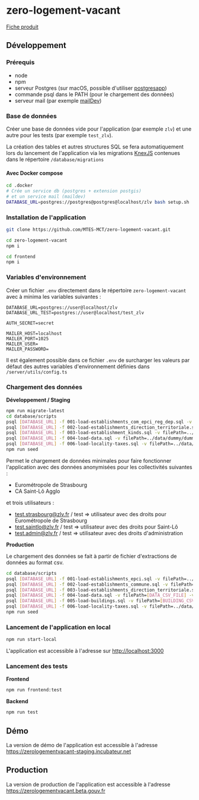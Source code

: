 # zero-logement-vacant

[Fiche produit](https://beta.gouv.fr/startups/zero-logement-vacant.html)

## Développement

### Prérequis

* node
* npm 
* serveur Postgres (sur macOS, possible d'utiliser [postgresapp](https://postgresapp.com>))
* commande psql dans le PATH (pour le chargement des données)
* serveur mail (par exemple [mailDev](https://github.com/maildev/maildev))

### Base de données

Créer une base de données vide pour l'application (par exemple `zlv`) et une autre pour les tests (par exemple `test_zlv`).

La création des tables et autres structures SQL se fera automatiquement lors du lancement de l'application via les migrations [KnexJS](http://knexjs.org/#Migrations) contenues dans le répertoire `/database/migrations` 

#### Avec Docker compose
```bash
cd .docker
# Crée un service db (postgres + extension postgis)
# et un service mail (maildev)
DATABASE_URL=postgres://postgres@postgres@localhost/zlv bash setup.sh
```

### Installation de l'application

```bash
git clone https://github.com/MTES-MCT/zero-logement-vacant.git

cd zero-logement-vacant
npm i

cd frontend
npm i
```

### Variables d'environnement

Créer un fichier `.env` directement dans le répertoire `zero-logement-vacant` avec à minima les variables suivantes :

```
DATABASE_URL=postgres://user@localhost/zlv
DATABASE_URL_TEST=postgres://user@localhost/test_zlv

AUTH_SECRET=secret

MAILER_HOST=localhost
MAILER_PORT=1025
MAILER_USER=
MAILER_PASSWORD=
```

Il est également possible dans ce fichier `.env` de surcharger les valeurs par défaut des autres variables d'environnement définies dans `/server/utils/config.ts`


### Chargement des données

**Développement / Staging**

```bash
npm run migrate-latest
cd database/scripts
psql [DATABASE_URL] -f 001-load-establishments_com_epci_reg_dep.sql -v filePath=../data/common/com_epci_dep_reg.csv
psql [DATABASE_URL] -f 002-load-establishments_direction_territoriale.sql -v filePath=../data/common/direction_territoriale.csv
psql [DATABASE_URL] -f 003-load-establishment_kinds.sql -v filePath=../data/common/nature_juridique.csv
psql [DATABASE_URL] -f 004-load-data.sql -v filePath=../data/dummy/dummy_data.csv -v dateFormat="'MM/DD/YY'"
psql [DATABASE_URL] -f 006-load-locality-taxes.sql -v filePath=../data/common/taxe.csv
npm run seed
```

Permet le chargement de données minimales pour faire fonctionner l'application avec des données anonymisées pour les collectivités suivantes :
- Eurométropole de Strasbourg
- CA Saint-Lô Agglo

et trois utilisateurs :
- test.strasbourg@zlv.fr / test => utilisateur avec des droits pour Eurométropole de Strasbourg
- test.saintlo@zlv.fr / test => utilisateur avec des droits pour Saint-Lô
- test.admin@zlv.fr / test => utilisateur avec des droits d'administration

**Production**

Le chargement des données se fait à partir de fichier d'extractions de données au format csv.

```bash
cd database/scripts
psql [DATABASE_URL] -f 001-load-establishments_epci.sql -v filePath=../data/common/epci.csv
psql [DATABASE_URL] -f 002-load-establishments_commune.sql -v filePath=../data/common/commune.csv
psql [DATABASE_URL] -f 003-load-establishments_direction_territoriale.sql -v filePath=../data/common/direction_territoriale.csv
psql [DATABASE_URL] -f 004-load-data.sql -v filePath=[DATA_CSV_FILE] -v dateFormat=[DATE_FORMAT]
psql [DATABASE_URL] -f 005-load-buildings.sql -v filePath=[BUILDING_CSV_FILE]
psql [DATABASE_URL] -f 006-load-locality-taxes.sql -v filePath=../data/common/taxe.csv
npm run seed
```

### Lancement de l'application en local

```bash
npm run start-local
```

L'application est accessible à l'adresse sur <http://localhost:3000>

### Lancement des tests

**Frontend**

```bash
npm run frontend:test
```

**Backend**

```bash
npm run test
```

## Démo

La version de démo de l'application est accessible à l'adresse <https://zerologementvacant-staging.incubateur.net>

## Production

La version de production de l'application  est accessible à l'adresse <https://zerologementvacant.beta.gouv.fr>

